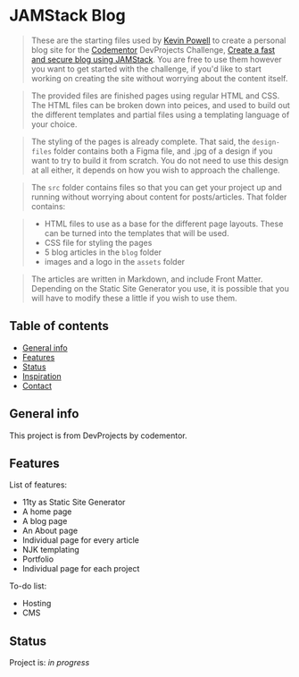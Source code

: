 # JAMStack Blog

> These are the starting files used by [Kevin Powell](https://kevinpowell.co) to create a personal blog site for the [Codementor](https://www.codementor.io/) DevProjects Challenge, [Create a fast and secure blog using JAMStack](https://www.codementor.io/projects/web/create-a-fast-and-secure-blog-using-jamstack-c93coupnxb). You are free to use them however you want to get started with the challenge, if you'd like to start working on creating the site without worrying about the content itself.

> The provided files are finished pages using regular HTML and CSS. The HTML files can be broken down into peices, and used to build out the different templates and partial files using a templating language of your choice.

> The styling of the pages is already complete. That said, the `design-files` folder contains both a Figma file, and .jpg of a design if you want to try to build it from scratch. You do not need to use this design at all either, it depends on how you wish to approach the challenge.

> The `src` folder contains files so that you can get your project up and running without worrying about content for posts/articles. That folder contains:

> - HTML files to use as a base for the different page layouts. These can be turned into the templates that will be used.
> - CSS file for styling the pages
> - 5 blog articles in the `blog` folder
> - images and a logo in the `assets` folder

> The articles are written in Markdown, and include Front Matter. Depending on the Static Site Generator you use, it is possible that you will have to modify these a little if you wish to use them.

## Table of contents

- [General info](#general-info)
- [Features](#features)
- [Status](#status)
- [Inspiration](#inspiration)
- [Contact](#contact)

## General info

This project is from DevProjects by codementor.

## Features

List of features:

- 11ty as Static Site Generator
- A home page
- A blog page
- An About page
- Individual page for every article
- NJK templating
- Portfolio
- Individual page for each project

To-do list:

- Hosting
- CMS

## Status

Project is: _in progress_
